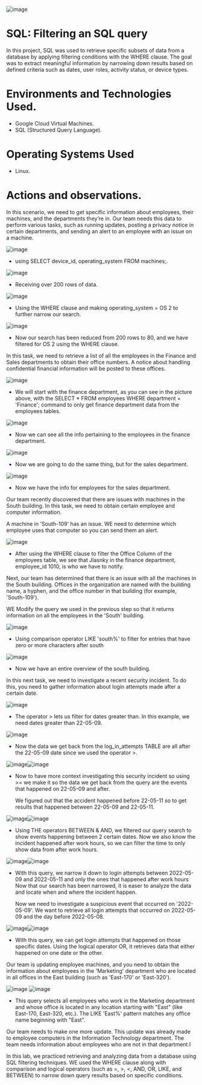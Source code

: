 ![image](https://github.com/user-attachments/assets/55c66eb5-ce90-4351-8fe4-4bdf843d3556)

# SQL: Filtering an SQL query
In this project, SQL was used to retrieve specific subsets of data from a database by applying filtering conditions with the WHERE clause. The goal was to extract meaningful information by narrowing down results based on defined criteria such as dates, user roles, activity status, or device types.


# Environments and Technologies Used.
- Google Cloud Virtual Machines.
- SQL (Structured Query Language).

# Operating Systems Used </h2>
- Linux.

# Actions and observations.

 In this scenario, we need to get specific information about employees, their machines, and the departments they’re in. Our team needs this data to perform various tasks, such as running updates, posting a privacy notice in certain departments, and sending an alert to an employee with an issue on a machine.

![image](https://github.com/user-attachments/assets/24fcef1e-b1d8-4e04-808a-9d0ebd0722db)

- using SELECT device_id, operating_system FROM machines;.

![image](https://github.com/user-attachments/assets/34f6ca3d-8c79-4bb5-aee6-dd0dce74d9bd)

- Receiving over 200 rows of data.

![image](https://github.com/user-attachments/assets/582e24ad-5ef7-4de0-adc3-40262e3255a8)

- Using the WHERE clause and making  operating_system = OS 2 to further narrow our search.

![image](https://github.com/user-attachments/assets/d30286b5-b449-4fe5-9ed1-bdbf99200183)

- Now our search has been reduced from 200 rows to 80, and we have filtered for OS 2 using the WHERE clause.

 In this task, we need to retrieve a list of all the employees in the Finance and Sales departments to obtain their office numbers. A notice about handling confidential financial information will be posted to these offices.

![image](https://github.com/user-attachments/assets/5e9b6dba-4864-4fa1-96e7-dac8e59c40ae)

- We will start with the finance department, as you can see in the picture above, with the SELECT * FROM employees WHERE department = 'Finance'; command to only get finance department data from the employees tables.

![image](https://github.com/user-attachments/assets/178588d4-1f91-4153-b970-9f27a3a8bd7d)

- Now we can see all the info pertaining to the employees in the finance department.

![image](https://github.com/user-attachments/assets/8e61c067-7fd3-468e-b7ad-663cf4083e45)

- Now we are going to do the same thing, but for the sales department.

![image](https://github.com/user-attachments/assets/5721bc4b-a9fb-4a8f-bbab-a84fc4217172)

- Now we have the info for employees for the sales department.

Our team recently discovered that there are issues with machines in the South building. In this task, we need to obtain certain employee and computer information.

A machine in 'South-109' has an issue. WE need to determine which employee uses that computer so you can send them an alert.

![image](https://github.com/user-attachments/assets/4290e83a-4d8b-4deb-a803-af4558873a02)

- After using the WHERE clause to filter the Office Column of the employees table, we see that Jlasnky in the finance department, employee_id 1010, is who we have to notify.


Next, our team has determined that there is an issue with all the machines in the South building. Offices in the organization are named with the building name, a hyphen, and the office number in that building (for example, 'South-109').

WE Modify the query we used in the previous step so that it returns information on all the employees in the 'South' building.

![image](https://github.com/user-attachments/assets/1c1650fd-6ac4-4c33-aee9-27cd46e79d6c)

- Using comparison operator LIKE 'south%' to filter for entries that have zero or more characters after south

![image](https://github.com/user-attachments/assets/a7d1e65b-e840-4743-8193-24e51abf2920)

- Now we have an entire overview of the south building.

In this next task, we need to investigate a recent security incident. To do this, you need to gather information about login attempts made after a certain date.

![image](https://github.com/user-attachments/assets/4c2a9719-b09d-4cba-a32c-404f6bba75df)

- The operator > lets us filter for dates greater than. In this example, we need dates greater than 22-05-09.

![image](https://github.com/user-attachments/assets/93953087-7aea-4cf7-82a2-c0efd4f528d0)

- Now the data we get back from the log_in_attempts TABLE are all after the 22-05-09 date since we used the operator >.
  
![image](https://github.com/user-attachments/assets/95ef6592-0bbd-448e-bd0a-5931c42d18af)![image](https://github.com/user-attachments/assets/1d1a7c59-2d37-43b0-b31e-6e5edc2738cd)

- Now to have more context investigating this security incident so using >= we make it so the data we get back from the query  are the events that happened on 22-05-09 and after. 

     We figured out that the accident happened before 22-05-11 so to get results that happened between 22-05-09 and 22-05-11.

![image](https://github.com/user-attachments/assets/b30c6b85-28bf-4893-b2fa-4b673283229f)![image](https://github.com/user-attachments/assets/62235f0a-03ef-4faa-acf2-ccc9bb339b8f)

- Using THE operators BETWEEN & AND, we filtered our query search to show events happening between 2 certain dates. Now we also know the incident happened after work hours, so we can filter the time to only show data from after work hours.

![image](https://github.com/user-attachments/assets/fb556d6c-18ce-41ec-9599-c053ead364fa)![image](https://github.com/user-attachments/assets/da018278-2aa4-4798-83d2-bc8fd9ff8351)

- With this query, we narrow it down to login attempts between 2022-05-09 and 2022-05-11 and only the ones that happened after work hours Now that our search has been narrowed, it is easer to analyze the data and locate when and where the incident happen.


    Now we need to investigate a suspicious event that occurred on '2022-05-09'. We want to retrieve all login attempts that occurred on 2022-05-09 and the day before 2022-05-08.


 ![image](https://github.com/user-attachments/assets/5855f5ab-9225-4e71-b089-ef854d608827)![image](https://github.com/user-attachments/assets/e9e6a03c-c644-4fbe-a562-c177aa1e1b9a)


- With this query, we can get login attempts that happened on those specific dates. Using the logical operator OR, it retrieves data that either happened on one date or the other.


 Our team is updating employee machines, and you need to obtain the information about employees in the 'Marketing' department who are located in all offices in the East building (such as 'East-170' or 'East-320').


![image](https://github.com/user-attachments/assets/13cfa63c-6c3a-408e-aca9-14810f20237c) ![image](https://github.com/user-attachments/assets/1674b5d4-45c4-4850-a99e-f6fdd5903b02)


- This query selects all employees who work in the Marketing department and whose office is located in any location starting with "East" (like East-170, East-320, etc.). The LIKE 'East%' pattern matches any office name beginning with "East".


Our team needs to make one more update. This update was already made to employee computers in the Information Technology department. The team needs information about employees who are not in that department.l



























   In this lab, we practiced retrieving and analyzing data from a database using SQL filtering techniques. WE used the WHERE clause along with comparison and logical operators (such as =, >, <, AND, OR, LIKE, and BETWEEN) to narrow down query results based on specific conditions.
